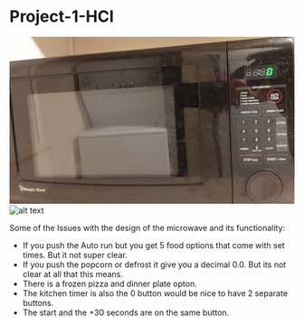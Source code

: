 # Project-1-HCI

![alt text](Images/Microwave-cropped.jpg)
![alt text](Images/microwave-gif.gif)

Some of the Issues with the design of the microwave and its functionality:

* If you push the Auto run but you get 5 food options that come with set times. But it not super clear.
* If you push the popcorn or defrost it give you a decimal 0.0. But its not clear at all that this means.
* There is a frozen pizza and dinner plate opton.
* The kitchen timer is also the 0 button would be nice to have 2 separate buttons.
* The start and the +30 seconds are on the same button. 


